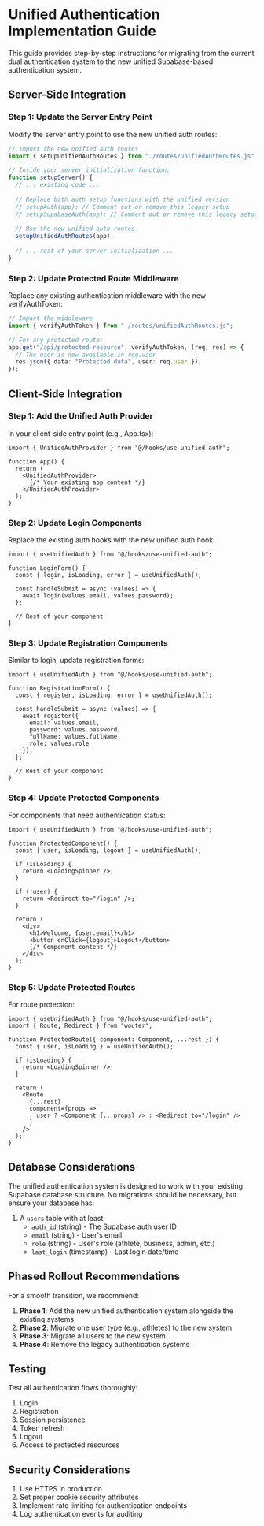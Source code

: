 # Unified Authentication Implementation Guide

This guide provides step-by-step instructions for migrating from the current dual authentication system to the new unified Supabase-based authentication system.

## Server-Side Integration

### Step 1: Update the Server Entry Point
Modify the server entry point to use the new unified auth routes:

```typescript
// Import the new unified auth routes
import { setupUnifiedAuthRoutes } from "./routes/unifiedAuthRoutes.js";

// Inside your server initialization function:
function setupServer() {
  // ... existing code ...
  
  // Replace both auth setup functions with the unified version
  // setupAuth(app); // Comment out or remove this legacy setup
  // setupSupabaseAuth(app); // Comment out or remove this legacy setup
  
  // Use the new unified auth routes
  setupUnifiedAuthRoutes(app);
  
  // ... rest of your server initialization ...
}
```

### Step 2: Update Protected Route Middleware
Replace any existing authentication middleware with the new verifyAuthToken:

```typescript
// Import the middleware
import { verifyAuthToken } from "./routes/unifiedAuthRoutes.js";

// For any protected route:
app.get("/api/protected-resource", verifyAuthToken, (req, res) => {
  // The user is now available in req.user
  res.json({ data: "Protected data", user: req.user });
});
```

## Client-Side Integration

### Step 1: Add the Unified Auth Provider
In your client-side entry point (e.g., App.tsx):

```tsx
import { UnifiedAuthProvider } from "@/hooks/use-unified-auth";

function App() {
  return (
    <UnifiedAuthProvider>
      {/* Your existing app content */}
    </UnifiedAuthProvider>
  );
}
```

### Step 2: Update Login Components
Replace the existing auth hooks with the new unified auth hook:

```tsx
import { useUnifiedAuth } from "@/hooks/use-unified-auth";

function LoginForm() {
  const { login, isLoading, error } = useUnifiedAuth();
  
  const handleSubmit = async (values) => {
    await login(values.email, values.password);
  };
  
  // Rest of your component
}
```

### Step 3: Update Registration Components
Similar to login, update registration forms:

```tsx
import { useUnifiedAuth } from "@/hooks/use-unified-auth";

function RegistrationForm() {
  const { register, isLoading, error } = useUnifiedAuth();
  
  const handleSubmit = async (values) => {
    await register({
      email: values.email,
      password: values.password,
      fullName: values.fullName,
      role: values.role
    });
  };
  
  // Rest of your component
}
```

### Step 4: Update Protected Components
For components that need authentication status:

```tsx
import { useUnifiedAuth } from "@/hooks/use-unified-auth";

function ProtectedComponent() {
  const { user, isLoading, logout } = useUnifiedAuth();
  
  if (isLoading) {
    return <LoadingSpinner />;
  }
  
  if (!user) {
    return <Redirect to="/login" />;
  }
  
  return (
    <div>
      <h1>Welcome, {user.email}</h1>
      <button onClick={logout}>Logout</button>
      {/* Component content */}
    </div>
  );
}
```

### Step 5: Update Protected Routes
For route protection:

```tsx
import { useUnifiedAuth } from "@/hooks/use-unified-auth";
import { Route, Redirect } from "wouter";

function ProtectedRoute({ component: Component, ...rest }) {
  const { user, isLoading } = useUnifiedAuth();
  
  if (isLoading) {
    return <LoadingSpinner />;
  }
  
  return (
    <Route
      {...rest}
      component={props =>
        user ? <Component {...props} /> : <Redirect to="/login" />
      }
    />
  );
}
```

## Database Considerations

The unified authentication system is designed to work with your existing Supabase database structure. No migrations should be necessary, but ensure your database has:

1. A `users` table with at least:
   - `auth_id` (string) - The Supabase auth user ID
   - `email` (string) - User's email
   - `role` (string) - User's role (athlete, business, admin, etc.)
   - `last_login` (timestamp) - Last login date/time

## Phased Rollout Recommendations

For a smooth transition, we recommend:

1. **Phase 1**: Add the new unified authentication system alongside the existing systems
2. **Phase 2**: Migrate one user type (e.g., athletes) to the new system
3. **Phase 3**: Migrate all users to the new system
4. **Phase 4**: Remove the legacy authentication systems

## Testing

Test all authentication flows thoroughly:

1. Login
2. Registration
3. Session persistence
4. Token refresh
5. Logout
6. Access to protected resources

## Security Considerations

1. Use HTTPS in production
2. Set proper cookie security attributes
3. Implement rate limiting for authentication endpoints
4. Log authentication events for auditing